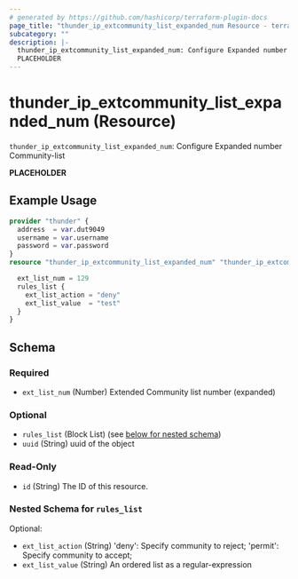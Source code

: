 ```yaml
---
# generated by https://github.com/hashicorp/terraform-plugin-docs
page_title: "thunder_ip_extcommunity_list_expanded_num Resource - terraform-provider-thunder"
subcategory: ""
description: |-
  thunder_ip_extcommunity_list_expanded_num: Configure Expanded number Community-list
  PLACEHOLDER
---
```


# thunder_ip_extcommunity_list_expanded_num (Resource)

`thunder_ip_extcommunity_list_expanded_num`: Configure Expanded number Community-list

__PLACEHOLDER__

## Example Usage

```terraform
provider "thunder" {
  address  = var.dut9049
  username = var.username
  password = var.password
}
resource "thunder_ip_extcommunity_list_expanded_num" "thunder_ip_extcommunity_list_expanded_num" {

  ext_list_num = 129
  rules_list {
    ext_list_action = "deny"
    ext_list_value  = "test"
  }
}
```

<!-- schema generated by tfplugindocs -->
## Schema

### Required

- `ext_list_num` (Number) Extended Community list number (expanded)

### Optional

- `rules_list` (Block List) (see [below for nested schema](#nestedblock--rules_list))
- `uuid` (String) uuid of the object

### Read-Only

- `id` (String) The ID of this resource.

<a id="nestedblock--rules_list"></a>
### Nested Schema for `rules_list`

Optional:

- `ext_list_action` (String) 'deny': Specify community to reject; 'permit': Specify community to accept;
- `ext_list_value` (String) An ordered list as a regular-expression


